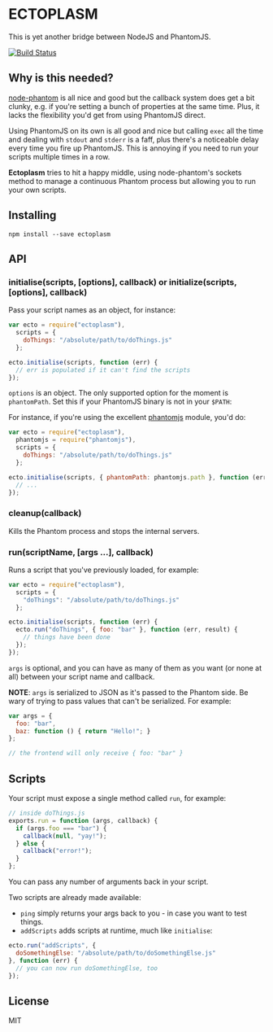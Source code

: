 ECTOPLASM
====

This is yet another bridge between NodeJS and PhantomJS.

[![Build Status](https://travis-ci.org/andrey-p/ectoplasm-js.svg?branch=master)](https://travis-ci.org/andrey-p/ectoplasm-js)

Why is this needed?
---

[node-phantom](https://github.com/alexscheelmeyer/node-phantom) is all nice and good but the callback system does get a bit clunky, e.g. if you're setting a bunch of properties at the same time.
Plus, it lacks the flexibility you'd get from using PhantomJS direct.

Using PhantomJS on its own is all good and nice but calling `exec` all the time and dealing with `stdout` and `stderr` is a faff, plus there's a noticeable delay every time you fire up PhantomJS.
This is annoying if you need to run your scripts multiple times in a row.

**Ectoplasm** tries to hit a happy middle, using node-phantom's sockets method to manage a continuous Phantom process but allowing you to run your own scripts.

Installing
---

`npm install --save ectoplasm`

API
---

### initialise(scripts, [options], callback) or initialize(scripts, [options], callback)

Pass your script names as an object, for instance:

```javascript
var ecto = require("ectoplasm"),
  scripts = {
    doThings: "/absolute/path/to/doThings.js"
  };

ecto.initialise(scripts, function (err) {
  // err is populated if it can't find the scripts
});
```

`options` is an object. The only supported option for the moment is `phantomPath`. Set this if your PhantomJS binary is not in your `$PATH`:

For instance, if you're using the excellent [phantomjs](https://www.npmjs.org/package/phantomjs) module, you'd do:

```javascript
var ecto = require("ectoplasm"),
  phantomjs = require("phantomjs"),
  scripts = {
    doThings: "/absolute/path/to/doThings.js"
  };

ecto.initialise(scripts, { phantomPath: phantomjs.path }, function (err) {
  // ...
});
```

### cleanup(callback)

Kills the Phantom process and stops the internal servers.

### run(scriptName, [args ...], callback)

Runs a script that you've previously loaded, for example:

```javascript
var ecto = require("ectoplasm"),
  scripts = {
    "doThings": "/absolute/path/to/doThings.js"
  };

ecto.initialise(scripts, function (err) {
  ecto.run("doThings", { foo: "bar" }, function (err, result) {
    // things have been done
  });
});
```

`args` is optional, and you can have as many of them as you want (or none at all) between your script name and callback.

**NOTE**: `args` is serialized to JSON as it's passed to the Phantom side. Be wary of trying to pass values that can't be serialized. For example:

```javascript
var args = {
  foo: "bar",
  baz: function () { return "Hello!"; }
};

// the frontend will only receive { foo: "bar" }
```

Scripts
---

Your script must expose a single method called `run`, for example:

```javascript
// inside doThings.js
exports.run = function (args, callback) {
  if (args.foo === "bar") {
    callback(null, "yay!");
  } else {
    callback("error!");
  }
};
```

You can pass any number of arguments back in your script.

Two scripts are already made available:

- `ping` simply returns your args back to you - in case you want to test things.
- `addScripts` adds scripts at runtime, much like `initialise`:

```javascript
ecto.run("addScripts", {
  doSomethingElse: "/absolute/path/to/doSomethingElse.js"
}, function (err) {
  // you can now run doSomethingElse, too
});
```

License
---

MIT
